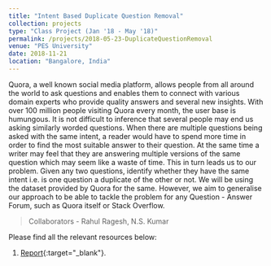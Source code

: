 ```yaml
---
title: "Intent Based Duplicate Question Removal"
collection: projects
type: "Class Project (Jan '18 - May '18)"
permalink: /projects/2018-05-23-DuplicateQuestionRemoval
venue: "PES University"
date: 2018-11-21
location: "Bangalore, India"
---
```


Quora, a well known social media platform, allows people from all around the world to ask questions and enables them to connect with various domain experts who provide quality answers and several new insights. With over 100 million people visiting Quora every month, the user base is humungous. It is not difficult to inference that several people may end us asking similarly worded questions. When there are multiple questions being asked with the same intent, a reader would have to spend more time in order to find the most suitable answer to their question. At the same time a writer may feel that they are answering multiple versions of the same question which may seem like a waste of time. This in turn leads us to our problem. Given any two questions, identify whether they have the same intent i.e. is one question a duplicate of the other or not. We will be using the dataset provided by Quora for the same. However, we aim to generalise our approach to be able to tackle the problem for any Question - Answer Forum, such as Quora itself or Stack Overflow.

> Collaborators - Rahul Ragesh, N.S. Kumar


Please find all the relevant resources below:
1. [Report](\files\projects\NLP_report.pdf){:target="_blank"}.
